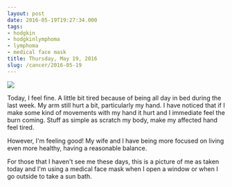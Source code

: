 ```yaml
---
layout: post
date: 2016-05-19T19:27:34.000
tags:
- hodgkin
- hodgkinlymphoma
- lymphoma
- medical face mask
title: Thursday, May 19, 2016
slug: /cancer/2016-05-19
---
```

![](https://64.media.tumblr.com/62620830b9d1f0b91b0e0b1e01db3363/tumblr_o7fvdy9ZOW1vsn3evo1_1280.jpg)

Today, I feel fine. A little bit tired because of being all day in bed during the last week. My arm still hurt a bit, particularly my hand. I have noticed that if I make some kind of movements with my hand it hurt and I immediate feel the burn coming. Stuff as simple as scratch my body, make my affected hand feel tired.

However, I'm feeling good! My wife and I have being more focused on living even more healthy, having a reasonable balance.

For those that I haven't see me these days, this is a picture of me as taken today and I'm using a medical face mask when I open a window or when I go outside to take a sun bath.